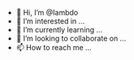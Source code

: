 - 👋 Hi, I’m @Iambdo
- 👀 I’m interested in ...
- 🌱 I’m currently learning ...
- 💞️ I’m looking to collaborate on ...
- 📫 How to reach me ...

<!---
Iambdo/Iambdo is a ✨ special ✨ repository because its `README.md` (this file) appears on your GitHub profile.
You can click the Preview link to take a look at your changes.
--->
